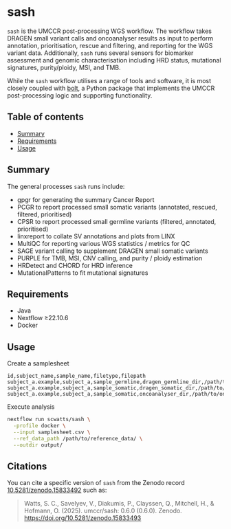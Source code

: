 # sash

`sash` is the UMCCR post-processing WGS workflow. The workflow takes DRAGEN small variant calls and oncoanalyser results
as input to perform annotation, prioritisation, rescue and filtering, and reporting for the WGS variant data.
Additionally, `sash` runs several sensors for biomarker assessment and genomic characterisation including HRD status,
mutational signatures, purity/ploidy, MSI, and TMB.

While the `sash` workflow utilises a range of tools and software, it is most closely coupled with
[bolt](https://github.com/scwatts/bolt), a Python package that implements the UMCCR post-processing logic and supporting
functionality.

## Table of contents

* [Summary](#summary)
* [Requirements](#requirements)
* [Usage](#usage)

## Summary

The general processes `sash` runs include:

- gpgr for generating the summary Cancer Report
- PCGR to report processed small somatic variants (annotated, rescued, filtered, prioritised)
- CPSR to report processed small germline variants (filtered, annotated, prioritised)
- linxreport to collate SV annotations and plots from LINX
- MultiQC for reporting various WGS statistics / metrics for QC
- SAGE variant calling to supplement DRAGEN small somatic variants
- PURPLE for TMB, MSI, CNV calling, and purity / ploidy estimation
- HRDetect and CHORD for HRD inference
- MutationalPatterns to fit mutational signatures

## Requirements

- Java
- Nextflow ≥22.10.6
- Docker

## Usage

Create a samplesheet

```text
id,subject_name,sample_name,filetype,filepath
subject_a.example,subject_a,sample_germline,dragen_germline_dir,/path/to/dragen_germline/
subject_a.example,subject_a,sample_somatic,dragen_somatic_dir,/path/to/dragen_somatic/
subject_a.example,subject_a,sample_somatic,oncoanalyser_dir,/path/to/oncoanalyser/
```

Execute analysis

```bash
nextflow run scwatts/sash \
  -profile docker \
  --input samplesheet.csv \
  --ref_data_path /path/to/reference_data/ \
  --outdir output/
```

## Citations

You can cite a specific version of `sash` from the Zenodo record [10.5281/zenodo.15833492](https://doi.org/10.5281/zenodo.15833492) such as:

> Watts, S. C., Savelyev, V., Diakumis, P., Clayssen, Q., Mitchell, H., & Hofmann, O. (2025). umccr/sash: 0.6.0 (0.6.0). Zenodo. https://doi.org/10.5281/zenodo.15833493
